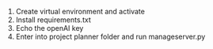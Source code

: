 1.	Create virtual environment and activate 
2.	Install requirements.txt
3.	Echo the openAI key
4.	Enter into project planner folder and run manageserver.py
